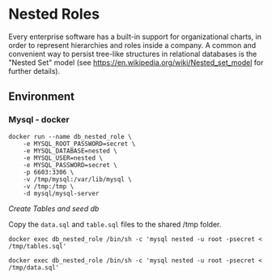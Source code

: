 # Nested Roles

Every enterprise software has a built-in support for organizational charts, in order to represent hierarchies and roles 
inside a company. A common and convenient way to persist tree-like structures in relational databases is the 
"Nested Set" model (see https://en.wikipedia.org/wiki/Nested_set_model  for further details).

## Environment

### Mysql - docker

```
docker run --name db_nested_role \
    -e MYSQL_ROOT_PASSWORD=secret \
    -e MYSQL_DATABASE=nested \
    -e MYSQL_USER=nested \
    -e MYSQL_PASSWORD=secret \
    -p 6603:3306 \
    -v /tmp/mysql:/var/lib/mysql \
    -v /tmp:/tmp \
    -d mysql/mysql-server
```

*Create Tables and seed db*

Copy the `data.sql` and `table.sql` files to the shared /tmp folder.

`docker exec db_nested_role /bin/sh -c 'mysql nested -u root -psecret < /tmp/tables.sql'`

`docker exec db_nested_role /bin/sh -c 'mysql nested -u root -psecret < /tmp/data.sql'`


